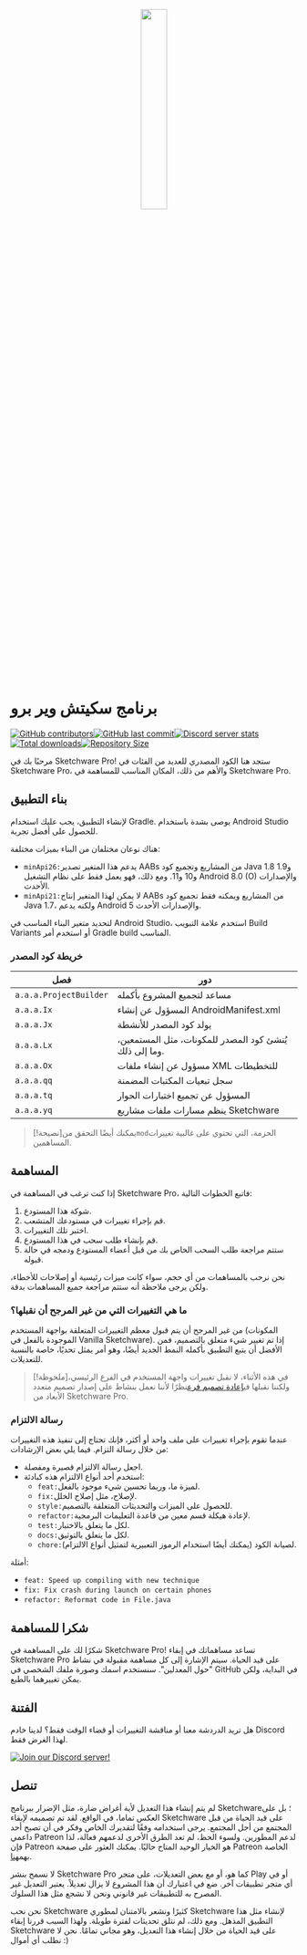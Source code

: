 <p align="center">
  <img src="assets/Sketchware-Pro.png" style="width: 30%;" />
</p>

# برنامج سكيتش وير برو

[![GitHub contributors](https://img.shields.io/github/contributors/Sketchware-Pro/Sketchware-Pro)](https://github.com/Sketchware-Pro/Sketchware-Pro/graphs/contributors)[![GitHub last commit](https://img.shields.io/github/last-commit/Sketchware-Pro/Sketchware-Pro)](https://github.com/Sketchware-Pro/Sketchware-Pro/commits/)[![Discord server stats](https://img.shields.io/discord/790686719753846785)](http://discord.gg/kq39yhT4rX)[![Total downloads](https://img.shields.io/github/downloads/Sketchware-Pro/Sketchware-Pro/total)](https://github.com/Sketchware-Pro/Sketchware-Pro/releases)[![Repository Size](https://img.shields.io/github/repo-size/Sketchware-Pro/Sketchware-Pro)](https://github.com/Sketchware-Pro/Sketchware-Pro)

مرحبًا بك في Sketchware Pro! ستجد هنا الكود المصدري للعديد من الفئات في Sketchware Pro، والأهم من ذلك، المكان المناسب للمساهمة في Sketchware Pro.

## بناء التطبيق

لإنشاء التطبيق، يجب عليك استخدام Gradle. يوصى بشدة باستخدام Android Studio للحصول على أفضل تجربة.

هناك نوعان مختلفان من البناء بميزات مختلفة:

-   `minApi26:`يدعم هذا المتغير تصدير AABs من المشاريع وتجميع كود Java 1.8 و1.9 و10 و11. ومع ذلك، فهو يعمل فقط على نظام التشغيل Android 8.0 (O) والإصدارات الأحدث.
-   `minApi21:`لا يمكن لهذا المتغير إنتاج AABs من المشاريع ويمكنه فقط تجميع كود Java 1.7، ولكنه يدعم Android 5 والإصدارات الأحدث.

لتحديد متغير البناء المناسب في Android Studio، استخدم علامة التبويب Build Variants أو استخدم أمر Gradle build المناسب.

### خريطة كود المصدر

| فصل                    | دور                                                    |
| ---------------------- | ------------------------------------------------------ |
| `a.a.a.ProjectBuilder` | مساعد لتجميع المشروع بأكمله                            |
| `a.a.a.Ix`             | المسؤول عن إنشاء AndroidManifest.xml                   |
| `a.a.a.Jx`             | يولد كود المصدر للأنشطة                                |
| `a.a.a.Lx`             | يُنشئ كود المصدر للمكونات، مثل المستمعين، وما إلى ذلك. |
| `a.a.a.Ox`             | مسؤول عن إنشاء ملفات XML للتخطيطات                     |
| `a.a.a.qq`             | سجل تبعيات المكتبات المضمنة                            |
| `a.a.a.tq`             | المسؤول عن تجميع اختبارات الحوار                       |
| `a.a.a.yq`             | ينظم مسارات ملفات مشاريع Sketchware                    |

> [!نصيحة]يمكنك أيضًا التحقق من`mod`الحزمة، التي تحتوي على غالبية تغييرات المساهمين.

## المساهمة

إذا كنت ترغب في المساهمة في Sketchware Pro، فاتبع الخطوات التالية:

1.  شوكة هذا المستودع.
2.  قم بإجراء تغييرات في مستودعك المتشعب.
3.  اختبر تلك التغييرات.
4.  قم بإنشاء طلب سحب في هذا المستودع.
5.  ستتم مراجعة طلب السحب الخاص بك من قبل أعضاء المستودع ودمجه في حالة قبوله.

نحن نرحب بالمساهمات من أي حجم، سواء كانت ميزات رئيسية أو إصلاحات للأخطاء، ولكن يرجى ملاحظة أنه ستتم مراجعة جميع المساهمات بدقة.

### ما هي التغييرات التي من غير المرجح أن نقبلها؟

من غير المرجح أن يتم قبول معظم التغييرات المتعلقة بواجهة المستخدم (المكونات الموجودة بالفعل في Vanilla Sketchware). إذا تم تغيير شيء متعلق بالتصميم، فمن الأفضل أن يتبع التطبيق بأكمله النمط الجديد أيضًا، وهو أمر يمثل تحديًا، خاصة بالنسبة للتعديلات.

> [!ملحوظة]في هذه الأثناء، لا نقبل تغييرات واجهة المستخدم في الفرع الرئيسي، ولكننا نقبلها في[إعادة تصميم فرع](https://github.com/Sketchware-Pro/Sketchware-Pro/tree/material-redesign)نظرًا لأننا نعمل بنشاط على إصدار تصميم متعدد الأبعاد من Sketchware Pro.

### رسالة الالتزام

عندما تقوم بإجراء تغييرات على ملف واحد أو أكثر، فإنك تحتاج إلى تنفيذ هذه التغييرات من خلال رسالة التزام. فيما يلي بعض الإرشادات:

-   اجعل رسالة الالتزام قصيرة ومفصلة.
-   استخدم أحد أنواع الالتزام هذه كبادئة:
    -   `feat:`لميزة ما، وربما تحسين شيء موجود بالفعل.
    -   `fix:`لإصلاح، مثل إصلاح الخلل.
    -   `style:`للحصول على الميزات والتحديثات المتعلقة بالتصميم.
    -   `refactor:`لإعادة هيكلة قسم معين من قاعدة التعليمات البرمجية.
    -   `test:`لكل ما يتعلق بالاختبار.
    -   `docs:`لكل ما يتعلق بالتوثيق.
    -   `chore:`لصيانة الكود (يمكنك أيضًا استخدام الرموز التعبيرية لتمثيل أنواع الالتزام).

أمثلة:

-   `feat: Speed up compiling with new technique`
-   `fix: Fix crash during launch on certain phones`
-   `refactor: Reformat code in File.java`

## شكرا للمساهمة

شكرًا لك على المساهمة في Sketchware Pro! تساعد مساهماتك في إبقاء Sketchware Pro على قيد الحياة. سيتم الإشارة إلى كل مساهمة مقبولة في نشاط "حول المعدلين". سنستخدم اسمك وصورة ملفك الشخصي في GitHub في البداية، ولكن يمكن تغييرهما بالطبع.

## الفتنة

هل تريد الدردشة معنا أو مناقشة التغييرات أو قضاء الوقت فقط؟ لدينا خادم Discord لهذا الغرض فقط.

[![Join our Discord server!](https://invidget.switchblade.xyz/kq39yhT4rX)](http://discord.gg/kq39yhT4rX)

## تنصل

لم يتم إنشاء هذا التعديل لأية أغراض ضارة، مثل الإضرار ببرنامج Sketchware؛ بل على العكس تماما، في الواقع. لقد تم تصميمه لإبقاء Sketchware على قيد الحياة من قبل المجتمع من أجل المجتمع. يرجى استخدامه وفقًا لتقديرك الخاص وفكر في أن تصبح أحد داعمي Patreon لدعم المطورين. ولسوء الحظ، لم تعد الطرق الأخرى لدعمهم فعالة، لذا فإن Patreon هو الخيار الوحيد المتاح حاليًا. يمكنك العثور على صفحة Patreon الخاصة بهم[هنا](https://www.patreon.com/sketchware).

لا نسمح بنشر Sketchware Pro كما هو، أو مع بعض التعديلات، على متجر Play أو في أي متجر تطبيقات آخر. ضع في اعتبارك أن هذا المشروع لا يزال تعديلاً. يعتبر التعديل غير المصرح به للتطبيقات غير قانوني ونحن لا نشجع مثل هذا السلوك.

نحن نحب Sketchware كثيرًا ونشعر بالامتنان لمطوري Sketchware لإنشاء مثل هذا التطبيق المذهل. ومع ذلك، لم نتلق تحديثات لفترة طويلة. ولهذا السبب قررنا إبقاء Sketchware على قيد الحياة من خلال إنشاء هذا التعديل، وهو مجاني تمامًا. نحن لا نطلب أي أموال :)
